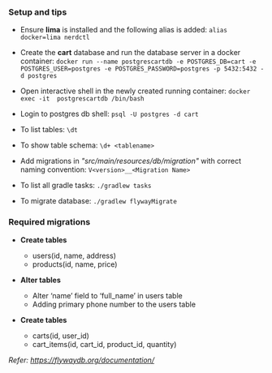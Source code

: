 
### Setup and tips  
  
- Ensure **lima** is installed and the following alias is added: ```alias docker=lima nerdctl```  
  
- Create the **cart** database and run the database server in a docker container: ```docker run --name postgrescartdb -e POSTGRES_DB=cart -e POSTGRES_USER=postgres -e POSTGRES_PASSWORD=postgres -p 5432:5432 -d postgres```  
  
- Open interactive shell in the newly created running container: ```docker exec -it  postgrescartdb /bin/bash```  
  
- Login to postgres db shell: ```psql -U postgres -d cart```  
  
- To list tables: ```\dt```  
  
- To show table schema: ```\d+ <tablename>``` 

- Add migrations in *"src/main/resources/db/migration"* with correct naming convention: ```V<version>__<Migration Name>```
  
- To list all gradle tasks: ```./gradlew tasks```  
  
- To migrate database: ```./gradlew flywayMigrate```  
  
### Required migrations  
  
* **Create tables**
    * users(id, name, address)
    * products(id, name, price)

* **Alter tables**
	* Alter ‘name’ field to ‘full_name’ in users table
	* Adding primary phone number to the users table

* **Create tables**
	* carts(id, user_id)
	* cart_items(id, cart_id, product_id, quantity)

*Refer: https://flywaydb.org/documentation/*
